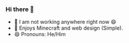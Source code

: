 ### Hi there 👋

- 🔭 I am not working anywhere right now 😄
- 🤔 Enjoys Minecraft and web design (Simple).
- 😄 Pronouns: He/Him

